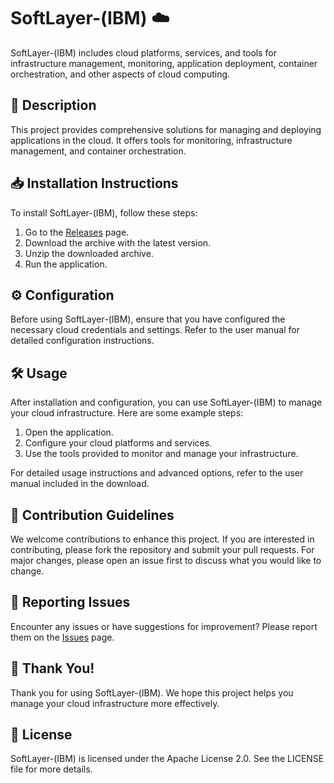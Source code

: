 # SoftLayer-(IBM) ☁️

SoftLayer-(IBM) includes cloud platforms, services, and tools for infrastructure management, monitoring, application deployment, container orchestration, and other aspects of cloud computing.

## 📜 Description

This project provides comprehensive solutions for managing and deploying applications in the cloud. It offers tools for monitoring, infrastructure management, and container orchestration.

## 📥 Installation Instructions

To install SoftLayer-(IBM), follow these steps:

1. Go to the [Releases](../../releases) page.
2. Download the archive with the latest version.
3. Unzip the downloaded archive.
4. Run the application.

## ⚙️ Configuration

Before using SoftLayer-(IBM), ensure that you have configured the necessary cloud credentials and settings. Refer to the user manual for detailed configuration instructions.

## 🛠️ Usage

After installation and configuration, you can use SoftLayer-(IBM) to manage your cloud infrastructure. Here are some example steps:

1. Open the application.
2. Configure your cloud platforms and services.
3. Use the tools provided to monitor and manage your infrastructure.

For detailed usage instructions and advanced options, refer to the user manual included in the download.

## 🤝 Contribution Guidelines

We welcome contributions to enhance this project. If you are interested in contributing, please fork the repository and submit your pull requests. For major changes, please open an issue first to discuss what you would like to change.

## 🐞 Reporting Issues

Encounter any issues or have suggestions for improvement? Please report them on the [Issues](../../issues) page.

## 🌟 Thank You!

Thank you for using SoftLayer-(IBM). We hope this project helps you manage your cloud infrastructure more effectively.

## 📄 License

SoftLayer-(IBM) is licensed under the Apache License 2.0. See the LICENSE file for more details.
